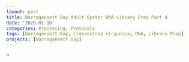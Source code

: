 ```yaml
---
layout: post
title: Narragansett Bay Adult Oyster DNA Library Prep Part 4
date: '2020-01-10'
categories: Processing, Protocols
tags: [Narragansett Bay, Crassostrea virginica, DNA, Library Prep]
projects: [Narragansett Bay]
---
```



''



